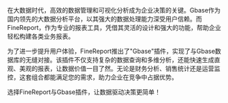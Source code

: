 在大数据时代，高效的数据管理和可视化分析成为企业决策的关键。Gbase作为国内领先的大数据分析平台，以其强大的数据处理能力深受用户信赖。而FineReport，作为专业的报表工具，凭借其灵活的设计和强大的功能，帮助企业轻松构建各类业务报表。

为了进一步提升用户体验，FineReport推出了"Gbase"插件，实现了与Gbase数据库的无缝对接。该插件不仅支持复杂的数据查询和多维分析，还能快速生成直观、美观的报表，让数据价值一目了然。无论是财务分析、销售统计还是运营监控，这套组合都能满足您的需求，助力企业在竞争中占据优势。

选择FineReport与Gbase插件，让数据驱动决策更简单！